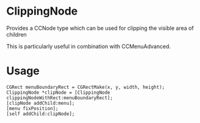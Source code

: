 ClippingNode
============

Provides a CCNode type which can be used for clipping the visible area of children

This is particularly useful in combination with CCMenuAdvanced.

Usage
======
```
CGRect menuBoundaryRect = CGRectMake(x, y, width, height);
ClippingNode *clipNode = [ClippingNode clippingNodeWithRect:menuBoundaryRect];
[clipNode addChild:menu];
[menu fixPosition];
[self addChild:clipNode];
```
